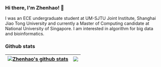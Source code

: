 ### Hi there, I'm Zhenhao! 👋

I was an ECE undergraduate student at UM-SJTU Joint Institute, Shanghai Jiao Tong University and currently a Master of Computing candidate at National University of Singapore. I am interested in algorithm for big data and bioinformatics.

### Github stats

| <a href="https://github.com/anuraghazra/github-readme-stats"><img align="center" src="https://github-readme-stats.vercel.app/api?username=GZHoffie&theme=vue-dark&show_icons=true&hide_border=true" alt="Zhenhao's github stats" /></a> | <a href="https://github.com/anuraghazra/github-readme-stats"><img align="center" src="https://github-readme-stats.vercel.app/api/top-langs/?username=GZHoffie&hide=mathematica,jupyter%20notebook&langs_count=8&layout=compact&theme=vue-dark&hide_border=true" /></a> |
| ------------- | ------------- |
